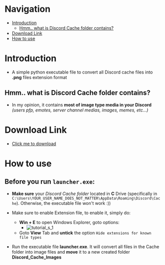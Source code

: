 # Navigation
- [Introduction](#intro)
	- [Hmm.. what is Discord Cache folder contains?](#bro_asked)
- [Download Link](#download_link)
- [How to use](#how_use)

# Introduction
- A simple python executable file to convert all Discord cache files into **.png** files extension format
<a name="bro_asked"/></a>
## Hmm.. what is Discord Cache folder contains?
- In my opinion, it contains **most of image type media in your Discord** _(users pfp, emotes, server channel medias, images, memes, etc...)_

<a name="download_link"/></a>
# Download Link
- [Click me to download](https://github.com/nicknggt/Discord-Cache-Images-Recovery/releases/download/v1.0/Discord.Images.Recovery.by._NNg_.zip)

<a name="how_use"/></a>
# How to use
## Before you run `launcher.exe`:
- **Make sure** your _Discord Cache folder_ located in **C** Drive (specifically in `C:\Users\YOUR_USER_NAME_DOES_NOT_MATTER\AppData\Roaming\Discord\Cache`). Otherwise, the executable file won't work :))
- Make sure to enable Extension file, to enable it, simply do:
	- **Win \+ E** to open Windows Explorer, goto options:
		- ![tutorial_s_1](./trash/step_1)
	- Goto **View** Tab and **untick** the option `Hide extensions for known file types`

- Run the executable file **launcher.exe**. It will convert all files in the Cache folder into image files and **move** it to a new created folder **Discord_Cache_Images**
